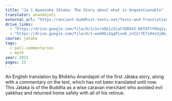 ```yaml
---
title: "Ja 1 Apaṇṇaka Jātaka: The Story about what is Unquestionable"
translator: anandajoti
external_url: "https://ancient-buddhist-texts.net/Texts-and-Translations/Jatakas/001-Apannaka.htm"
drive_links:
  - "https://drive.google.com/file/d/1cSvreQk1zICaCYGRO45-KKYOTtfOGq1v/view?usp=drive_link"
  - "https://drive.google.com/file/d/1-wokRKiZqqPixe6_znIZrfE7i94sUjWk/view?usp=drive_link"
course: jataka
tags:
  - pali-commentaries
  - myth
year: 2021
pages: 25
---
```


An English translation by Bhikkhu Anandajoti of the first Jātaka story, along with a commentary on the text, which has not been translated until now. This Jataka is of the Buddha as a wise caravan merchant who avoided evil yakkhas and returned home safely with all of his retinue.
